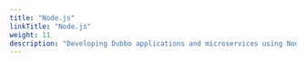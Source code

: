 ```yaml
---
title: "Node.js"
linkTitle: "Node.js"
weight: 11
description: "Developing Dubbo applications and microservices using Node.js"
---  
```


